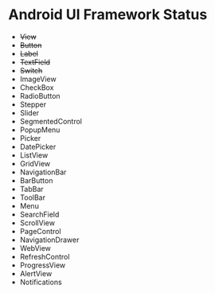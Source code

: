 # Android UI Framework Status

* ~~View~~
* ~~Button~~
* ~~Label~~
* ~~TextField~~
* ~~Switch~~
* ImageView
* CheckBox
* RadioButton
* Stepper
* Slider
* SegmentedControl
* PopupMenu
* Picker
* DatePicker
* ListView
* GridView
* NavigationBar
* BarButton
* TabBar
* ToolBar
* Menu
* SearchField
* ScrollView
* PageControl
* NavigationDrawer
* WebView
* RefreshControl
* ProgressView
* AlertView
* Notifications